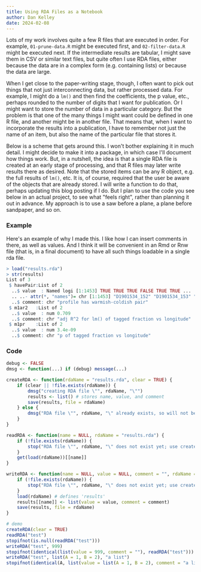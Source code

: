 ```yaml
---
title: Using RDA Files as a Notebook
author: Dan Kelley
date: 2024-02-08
---
```


Lots of my work involves quite a few R files that are executed in order.  For
example, `01-prune-data.R` might be executed first, and `02-filter-data.R`
might be executed next.  If the intermediate results are tabular, I might save
them in CSV or similar text files, but quite often I use RDA files, either
because the data are in a complex form (e.g. containing lists) or because the
data are large.

When I get close to the paper-writing stage, though, I often want to pick out
things that not just interconnecting data, but rather processed data. For
example, I might do a `lm()` and then find the coefficients, the p value,
etc., perhaps rounded to the number of digits that I want for publication.  Or
I might want to store the number of data in a particular category.  But the
problem is that one of the many things I might want could be defined in one R
file, and another might be in another file. That means that, when I want to
incorporate the results into a publication, I have to remember not just the name
of an item, but also the name of the particular file that stores it.

Below is a scheme that gets around this.  I won't bother explaining it in much
detail.  I might decide to make it into a package, in which case I'll document
how things work.  But, in a nutshell, the idea is that a single RDA file is
created at an early stage of processing, and that R files may later write
results there as desired.  Note that the stored items can be any R object, e.g.
the full results of `lm()`, etc.  It is, of course, required that the user be
aware of the objects that are already stored.  I will write a function to do
that, perhaps updating this blog posting if I do.  But I plan to use the code
you see below in an actual project, to see what "feels right", rather than
planning it out in advance.  My approach is to use a saw before a plane, a
plane before sandpaper, and so on.

### Example

Here's an example of why I made this. I like how I can insert comments in
there, as well as values.  And I think it will be convenient in an Rmd or Rnw
file (that is, in a final document) to have all such things loadable in a
single rda file.

```R
> load("results.rda")
> str(results)
List of 3
 $ havePair:List of 2
  ..$ value  : Named logi [1:1453] TRUE TRUE TRUE FALSE TRUE TRUE ...
  .. ..- attr(*, "names")= chr [1:1453] "D1901534_152" "D1901534_153" "D3901601_002" "D3901601_003" ...
  ..$ comment: chr "profile has warmish-coldish pair"
 $ m1ar2   :List of 2
  ..$ value  : num 0.709
  ..$ comment: chr "adj R^2 for lm() of tagged fraction vs longitude"
 $ m1pr    :List of 2
  ..$ value  : num 3.4e-09
  ..$ comment: chr "p of tagged fraction vs longitude"
```

### Code


```R
debug <- FALSE
dmsg <- function(...) if (debug) message(...)

createRDA <- function(rdaName = "results.rda", clear = TRUE) {
    if (clear || !file.exists(rdaName)) {
        dmsg("creating RDA file \"", rdaName, "\"")
        results <- list() # stores name, value, and comment
        save(results, file = rdaName)
    } else {
        dmsg("RDA file \"", rdaName, "\" already exists, so will not be recreated")
    }
}

readRDA <- function(name = NULL, rdaName = "results.rda") {
    if (!file.exists(rdaName)) {
        stop("RDA file \"", rdaName, "\" does not exist yet; use createRDA()")
    }
    get(load(rdaName))[[name]]
}

writeRDA <- function(name = NULL, value = NULL, comment = "", rdaName = "results.rda") {
    if (!file.exists(rdaName)) {
        stop("RDA file \"", rdaName, "\" does not exist yet; use createRDA()")
    }
    load(rdaName) # defines 'results'
    results[[name]] <- list(value = value, comment = comment)
    save(results, file = rdaName)
}

# demo
createRDA(clear = TRUE)
readRDA("test")
stopifnot(is.null(readRDA("test")))
writeRDA("test", 999)
stopifnot(identical(list(value = 999, comment = ""), readRDA("test")))
writeRDA("test", list(A = 1, B = 2), "a list")
stopifnot(identical(A, list(value = list(A = 1, B = 2), comment = "a list")))
```
